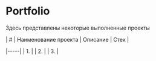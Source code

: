 # Portfolio

Здесь представлены некоторые выполненные проекты

|  #  | Наименование проекта | Описание | Стек |

|-----|
|  1. |
|  2. |
|  3. |
